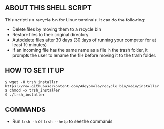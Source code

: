 ## ABOUT THIS SHELL SCRIPT
This script is a recycle bin for Linux terminals. It can do the following:
* Delete files by moving them to a recycle bin
* Restore files to their original directory
* Autodelete files after 30 days (30 days of running your computer for at least 10 minutes)
* If an incoming file has the same name as a file in the trash folder, it prompts the user to rename the file 
before moving it to the trash folder.

## HOW TO SET IT UP
```
$ wget -0 trsh_installer https://raw.githubusercontent.com/Adeyomola/recycle_bin/main/installer
$ chmod +x trsh_installer
$ ./trsh_installer
```


## COMMANDS
* Run ```trsh -h``` or ```trsh --help``` to see the commands
